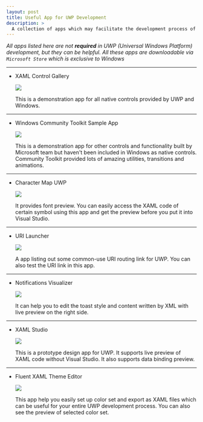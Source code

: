 ```yaml
---
layout: post
title: Useful App for UWP Development
description: >
  A collection of apps which may facilitate the development process of UWP.
---
```


*All apps listed here are not **required** in UWP (Universal Windows Platform) development, but they can be helpful. All these apps are downloadable via `Microsoft Store` which is exclusive to Windows*

---

* XAML Control Gallery

  ![](/Users/yanyibo/Documents/GitHub/idex-blog/posts/others/img/useful-app-uwp-develop/1.jpg)

  This is a demonstration app for all native controls provided by UWP and Windows.

---

* Windows Community Toolkit Sample App

  ![](/Users/yanyibo/Documents/GitHub/idex-blog/posts/others/img/useful-app-uwp-develop/2.jpg)

  This is a demonstration app for other controls and functionality built by Microsoft team but haven't been included in Windows as native controls. Community Toolkit provided lots of amazing utilities, transitions and animations.

---

* Character Map UWP

  ![](/Users/yanyibo/Documents/GitHub/idex-blog/posts/others/img/useful-app-uwp-develop/3.jpg)

  It provides font preview. You can easily access the XAML code of certain symbol using this app and get the preview before you put it into Visual Studio.

---

* URI Launcher

  ![](/Users/yanyibo/Documents/GitHub/idex-blog/posts/others/img/useful-app-uwp-develop/4.jpg)

  A app listing out some common-use URI routing link for UWP. You can also test the URI link in this app.

---

* Notifications Visualizer

  ![](/Users/yanyibo/Documents/GitHub/idex-blog/posts/others/img/useful-app-uwp-develop/5.jpg)

  It can help you to edit the toast style and content written by XML with live preview on the right side.

---

* XAML Studio

  ![](/Users/yanyibo/Documents/GitHub/idex-blog/posts/others/img/useful-app-uwp-develop/6.jpg)

  This is a prototype design app for UWP. It supports live preview of XAML code without Visual Studio. It also supports data binding preview.

---

* Fluent XAML Theme Editor

  ![](/Users/yanyibo/Documents/GitHub/idex-blog/posts/others/img/useful-app-uwp-develop/7.jpg)

  This app help you easily set up color set and export as XAML files which can be useful for your entire UWP development process. You can also see the preview of selected color set.